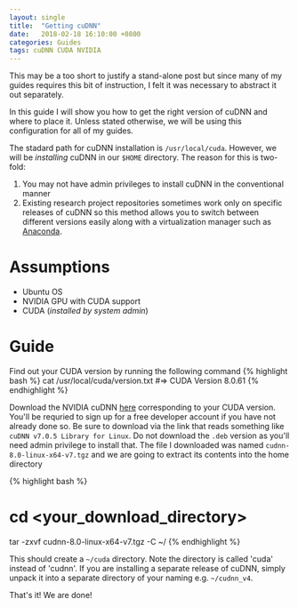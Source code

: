 ```yaml
---
layout: single
title:  "Getting cuDNN"
date:   2018-02-18 16:10:00 +0800
categories: Guides
tags: cuDNN CUDA NVIDIA
---
```

This may be a too short to justify a stand-alone post but since many of my
guides requires this bit of instruction, I felt it was necessary to abstract it
out separately.

In this guide I will show you how to get the right version of cuDNN and where to
place it. Unless stated otherwise, we will be using this configuration for all
of my guides.

The stadard path for cuDNN installation is `/usr/local/cuda`. However, we will
be *installing* cuDNN in our `$HOME` directory. The reason for this is two-fold:
1. You may not have admin privileges to install cuDNN in the conventional manner
2. Existing research project repositories sometimes work only on specific
releases of cuDNN so this method allows you to switch between different versions
easily along with a virtualization manager such as [Anaconda][anaconda]. 

# Assumptions
* Ubuntu OS
* NVIDIA GPU with CUDA support
* CUDA (*installed by system admin*)

# Guide
Find out your CUDA version by running the following command
{% highlight bash %}
cat /usr/local/cuda/version.txt
#=> CUDA Version 8.0.61
{% endhighlight %}

Download the NVIDIA cuDNN [here][download-cuDNN] corresponding to your CUDA
version. You'll be requried to sign up for a free developer account if you have
not already done so. Be sure to download via the link that reads something like
`cuDNN v7.0.5 Library for Linux`. Do not download the `.deb` version as you'll
need admin privilege to install that. The file I downloaded was named
`cudnn-8.0-linux-x64-v7.tgz` and we are going to extract its contents into the
home directory

{% highlight bash %}
# cd <your_download_directory>
tar -zxvf cudnn-8.0-linux-x64-v7.tgz -C ~/
{% endhighlight %}

This should create a `~/cuda` directory. Note the directory is called 'cuda'
instead of 'cudnn'. If you are installing a separate release of cuDNN, simply
unpack it into a separate directory of your naming e.g. `~/cudnn_v4`.

That's it! We are done!

[anaconda]: https://anaconda.org/
[download-cuDNN]: https://developer.nvidia.com/cudnn